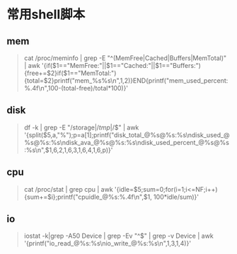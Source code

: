 # 常用shell脚本

## mem

> cat /proc/meminfo | grep -E "^(MemFree|Cached|Buffers|MemTotal)" | awk '{if($1=="MemFree:"||$1=="Cached:"||$1=="Buffers:"){free+=$2}if($1=="MemTotal:"){total=$2}printf("mem_%s%s\n",$1,$2)}END{printf("mem_used_percent:%.4f\n",100-(total-free)/total*100)}'

## disk

> df -k | grep -E "/storage$|/tmp$|/$" |  awk '{split($5,a,"%");p=a[1];printf("disk_total_@%s@%s:%s\ndisk_used_@%s@%s:%s\ndisk_ava_@%s@%s:%s\ndisk_used_percent_@%s@%s:%s\n",$1,$6,$2,$1,$6,$3,$1,$6,$4,$1,$6,p)}'

## cpu

> cat /proc/stat | grep cpu | awk '{idle=$5;sum=0;for(i=1;i<=NF;i++){sum+=$i};printf("cpuidle_@%s:%.4f\n",$1, 100*idle/sum)}'

## io

> iostat -k|grep -A50 Device | grep -Ev "^$" | grep -v Device | awk '{printf("io_read_@%s:%s\nio_write_@%s:%s\n",$1,$3,$1,$4)}'
